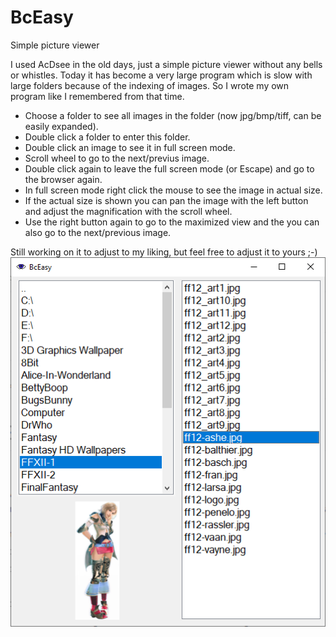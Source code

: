 # BcEasy
Simple picture viewer 

I used AcDsee in the old days, just a simple picture viewer without any bells or whistles.
Today it has become a very large program which is slow with large folders because of the indexing of images.
So I wrote my own program like I remembered from that time.

- Choose a folder to see all images in the folder (now jpg/bmp/tiff, can be easily expanded).
- Double click a folder to enter this folder.
- Double click an image to see it in full screen mode.
- Scroll wheel to go to the next/previus image.
- Double click again to leave the full screen mode (or Escape) and go to the browser again.
- In full screen mode right click the mouse to see the image in actual size.
- If the actual size is shown you can pan the image with the left button and adjust the magnification with the scroll wheel.
- Use the right button again to go to the maximized view and the you can also go to the next/previous image.

Still working on it to adjust to my liking, but feel free to adjust it to yours ;-)
![Screenshot](ScreenShot.png)
